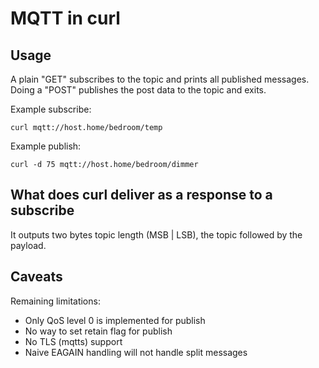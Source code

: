 # MQTT in curl

## Usage

A plain "GET" subscribes to the topic and prints all published messages.
Doing a "POST" publishes the post data to the topic and exits.

Example subscribe:

    curl mqtt://host.home/bedroom/temp

Example publish:

    curl -d 75 mqtt://host.home/bedroom/dimmer

## What does curl deliver as a response to a subscribe

It outputs two bytes topic length (MSB | LSB), the topic followed by the
payload.

## Caveats

Remaining limitations:
 - Only QoS level 0 is implemented for publish
 - No way to set retain flag for publish
 - No TLS (mqtts) support
 - Naive EAGAIN handling will not handle split messages
